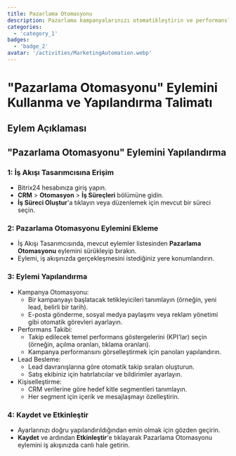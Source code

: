 ```yaml
---
title: Pazarlama Otomasyonu
description: Pazarlama kampanyalarınızı otomatikleştirin ve performanslarını takip edin.
categories: 
  - 'category_1'
badges: 
  - 'badge_2'
avatar: '/activities/MarketingAutomation.webp'
---
```

# "Pazarlama Otomasyonu" Eylemini Kullanma ve Yapılandırma Talimatı

## Eylem Açıklaması

## **"Pazarlama Otomasyonu" Eylemini Yapılandırma**

### 1: İş Akışı Tasarımcısına Erişim
- Bitrix24 hesabınıza giriş yapın.
- **CRM** > **Otomasyon** > **İş Süreçleri** bölümüne gidin.
- **İş Süreci Oluştur**'a tıklayın veya düzenlemek için mevcut bir süreci seçin.

### 2: Pazarlama Otomasyonu Eylemini Ekleme
- İş Akışı Tasarımcısında, mevcut eylemler listesinden **Pazarlama Otomasyonu** eylemini sürükleyip bırakın.
- Eylemi, iş akışınızda gerçekleşmesini istediğiniz yere konumlandırın.

### 3: Eylemi Yapılandırma
- Kampanya Otomasyonu:
  - Bir kampanyayı başlatacak tetikleyicileri tanımlayın (örneğin, yeni lead, belirli bir tarih).
  - E-posta gönderme, sosyal medya paylaşımı veya reklam yönetimi gibi otomatik görevleri ayarlayın.
- Performans Takibi:
  - Takip edilecek temel performans göstergelerini (KPI'lar) seçin (örneğin, açılma oranları, tıklama oranları).
  - Kampanya performansını görselleştirmek için panoları yapılandırın.
- Lead Besleme:
  - Lead davranışlarına göre otomatik takip sıraları oluşturun.
  - Satış ekibiniz için hatırlatıcılar ve bildirimler ayarlayın.
- Kişiselleştirme:
  - CRM verilerine göre hedef kitle segmentleri tanımlayın.
  - Her segment için içerik ve mesajlaşmayı özelleştirin.

### 4: Kaydet ve Etkinleştir
- Ayarlarınızı doğru yapılandırıldığından emin olmak için gözden geçirin.
- **Kaydet** ve ardından **Etkinleştir**'e tıklayarak Pazarlama Otomasyonu eylemini iş akışınızda canlı hale getirin.